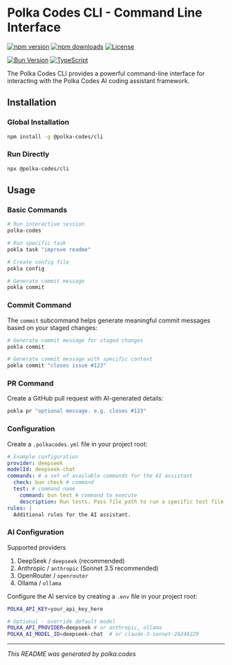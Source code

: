 # Polka Codes CLI - Command Line Interface

[![npm version](https://img.shields.io/npm/v/@polka-codes/cli.svg)](https://www.npmjs.com/package/@polka-codes/cli)
[![npm downloads](https://img.shields.io/npm/dm/@polka-codes/cli.svg)](https://www.npmjs.com/package/@polka-codes/cli)
[![License](https://img.shields.io/npm/l/@polka-codes/cli.svg)](https://github.com/polkacodes/polkacodes/blob/main/LICENSE)

[![Bun Version](https://img.shields.io/badge/Bun-v1.0.0+-brightgreen)](https://bun.sh)
[![TypeScript](https://img.shields.io/badge/TypeScript-5.0+-blue)](https://www.typescriptlang.org)

The Polka Codes CLI provides a powerful command-line interface for interacting with the Polka Codes AI coding assistant framework.

## Installation

### Global Installation

```bash
npm install -g @polka-codes/cli
```

### Run Directly

```bash
npx @polka-codes/cli
```

## Usage

### Basic Commands

```bash
# Run interactive session
polka-codes

# Run specific task
pokla task "improve readme"

# Create config file
pokla config

# Generate commit message
pokla commit
```

### Commit Command

The `commit` subcommand helps generate meaningful commit messages based on your staged changes:

```bash
# Generate commit message for staged changes
pokla commit

# Generate commit message with specific context
pokla commit "closes issue #123"

```

### PR Command

Create a GitHub pull request with AI-generated details:

```bash
pokla pr "optional message. e.g. closes #123"
```

### Configuration

Create a `.polkacodes.yml` file in your project root:

```yaml
# Example configuration
provider: deepseek
modelId: deepseek-chat
commands: # a set of available commands for the AI assistant
  check: bun check # command
  test: # command name
    command: bun test # command to execute
    description: Run tests. Pass file path to run a specific test file. # description of the command
rules: |
  Additional rules for the AI assistant.
```

### AI Configuration

Supported providers
1. DeepSeek / `deepseek` (recommended)
2. Anthropic / `anthropic` (Sonnet 3.5 recommended)
3. OpenRouter / `openrouter`
4. Ollama / `ollama`

Configure the AI service by creating a `.env` file in your project root:

```bash
POLKA_API_KEY=your_api_key_here

# Optional - override default model
POLKA_API_PROVIDER=deepseek # or anthropic, ollama
POLKA_AI_MODEL_ID=deepseek-chat  # or claude-3-sonnet-20240229
```

---


*This README was generated by polka.codes*
